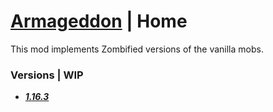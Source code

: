 # [Armageddon](https://www.curseforge.com/minecraft/mc-mods/morezombies) | Home

This mod implements Zombified versions of the vanilla mobs.

### Versions | WIP
- **_[1.16.3](https://github.com/SeriousandProGamers/armageddon/tree/1.16.3)_**
